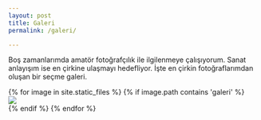 ```yaml
---
layout: post
title: Galeri
permalink: /galeri/

---
```



<div class="container">
        <div class="intro">
          <p class="text-center">Boş zamanlarımda amatör fotoğrafçılık ile ilgilenmeye çalışıyorum. Sanat anlayışım ise en çirkine ulaşmayı hedefliyor. İşte en çirkin fotoğraflarımdan oluşan bir seçme galeri.</p>
        </div>
        <section class="portfolio-block projects compact-grid">
            <div class="row no-gutters">
            {% for image in site.static_files %}
              {% if image.path contains 'galeri' %}
                <div class="col-md-6 col-lg-4 item zoom-on-hover">
                    <a href="{{ site.url }}{{ image.path }}">
                        <img class="img-fluid image" src="{{ site.url }}{{ image.path }}">
                        <!--span class="description">
                            <span class="description-heading">Lorem Ipsum</span>
                            <span class="description-body">Lorem ipsum dolor sit amet, consectetur adipiscing elit. Nunc quam urna.Lorem ipsum dolor sit amet, consectetur adipiscing elit.</span>
                        </span-->
                    </a>
                </div>
              {% endif %}
            {% endfor %}
            </div>
          </section>
    
        
</div>